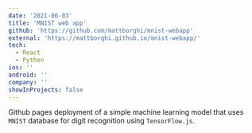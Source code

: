 ```yaml
---
date: '2021-06-03'
title: 'MNIST web app'
github: 'https://github.com/mattborghi/mnist-webapp'
external: 'https://mattborghi.github.io/mnist-webapp/'
tech:
  - React
  - Python
ios: ''
android: ''
company: ''
showInProjects: false
---
```


Github pages deployment of a simple machine learning model that uses `MNIST` database for digit recognition using `TensorFlow.js`.
